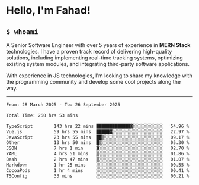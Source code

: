 <h1>Hello, I'm Fahad!</h1>

<h2><code>$ whoami</code></h2>

A Senior Software Engineer with over 5 years of experience in **MERN Stack** technologies. I have a proven track record of delivering high-quality solutions, including implementing real-time tracking systems, optimizing existing system modules, and integrating third-party software applications.

With experience in JS technologies, I'm looking to share my knowledge with the programming community and develop some cool projects along the way.

---

<!--START_SECTION:waka-->

```txt
From: 28 March 2025 - To: 26 September 2025

Total Time: 260 hrs 53 mins

TypeScript        143 hrs 22 mins █████████████▓░░░░░░░░░░░   54.96 %
Vue.js            59 hrs 55 mins  █████▓░░░░░░░░░░░░░░░░░░░   22.97 %
JavaScript        23 hrs 55 mins  ██▒░░░░░░░░░░░░░░░░░░░░░░   09.17 %
Other             13 hrs 50 mins  █▒░░░░░░░░░░░░░░░░░░░░░░░   05.30 %
JSON              7 hrs 1 min     ▓░░░░░░░░░░░░░░░░░░░░░░░░   02.70 %
YAML              4 hrs 51 mins   ▒░░░░░░░░░░░░░░░░░░░░░░░░   01.86 %
Bash              2 hrs 47 mins   ▒░░░░░░░░░░░░░░░░░░░░░░░░   01.07 %
Markdown          1 hr 25 mins    ░░░░░░░░░░░░░░░░░░░░░░░░░   00.55 %
CocoaPods         1 hr 4 mins     ░░░░░░░░░░░░░░░░░░░░░░░░░   00.41 %
TSConfig          33 mins         ░░░░░░░░░░░░░░░░░░░░░░░░░   00.21 %
```

<!--END_SECTION:waka-->

<!--
**heyFahad/heyFahad** is a ✨ _special_ ✨ repository because its `README.md` (this file) appears on your GitHub profile.

Here are some ideas to get you started:

- 🔭 I’m currently working on ...
- 🌱 I’m currently learning ...
- 👯 I’m looking to collaborate on ...
- 🤔 I’m looking for help with ...
- 💬 Ask me about ...
- 📫 How to reach me: ...
- 😄 Pronouns: ...
- ⚡ Fun fact: ...
-->
